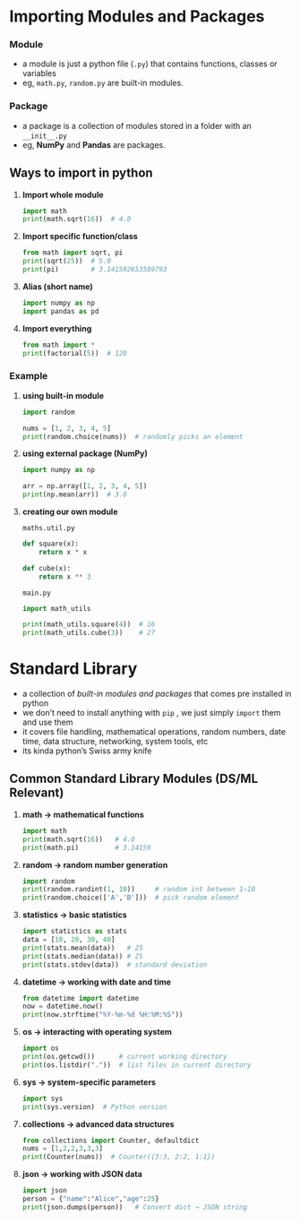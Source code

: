 # Importing Modules and Packages

### Module

- a module is just a python file (`.py`) that contains functions, classes or variables
- eg, `math.py`, `random.py` are built-in modules.

### Package

- a package is a collection of modules stored in a folder with an `__init__.py`
- eg, **NumPy** and **Pandas** are packages.

## Ways to import in python

1. **Import whole module**
    
    ```python
    import math
    print(math.sqrt(16))  # 4.0
    ```
    
2. **Import specific function/class**
    
    ```python
    from math import sqrt, pi
    print(sqrt(25))  # 5.0
    print(pi)        # 3.141592653589793
    ```
    
3. **Alias (short name)**
    
    ```python
    import numpy as np
    import pandas as pd
    ```
    
4. **Import everything**
    
    ```python
    from math import *
    print(factorial(5))  # 120
    ```
    

### Example

1. **using built-in module**
    
    ```python
    import random
    
    nums = [1, 2, 3, 4, 5]
    print(random.choice(nums))  # randomly picks an element
    ```
    
2. **using external package (NumPy)**
    
    ```python
    import numpy as np
    
    arr = np.array([1, 2, 3, 4, 5])
    print(np.mean(arr))  # 3.0
    ```
    
3. **creating our own module**
    
    `maths.util.py`
    
    ```python
    def square(x):
        return x * x
    
    def cube(x):
        return x ** 3
    ```
    
    `main.py`
    
    ```python
    import math_utils
    
    print(math_utils.square(4))  # 16
    print(math_utils.cube(3))    # 27
    ```
    

# Standard Library

- a collection of *built-in modules and packages* that comes pre installed in python
- we don’t need to install anything with `pip` , we just simply `import` them and use them
- it covers file handling, mathematical operations, random numbers, date time, data structure, networking, system tools, etc
- its kinda python’s Swiss army knife

## Common Standard Library Modules (DS/ML Relevant)

1. **math → mathematical functions**
    
    ```python
    import math
    print(math.sqrt(16))   # 4.0
    print(math.pi)         # 3.14159
    ```
    
2. **random → random number generation**
    
    ```python
    import random
    print(random.randint(1, 10))     # random int between 1–10
    print(random.choice(['A','B']))  # pick random element
    ```
    
3. **statistics → basic statistics**
    
    ```python
    import statistics as stats
    data = [10, 20, 30, 40]
    print(stats.mean(data))   # 25
    print(stats.median(data)) # 25
    print(stats.stdev(data))  # standard deviation
    ```
    
4. **datetime → working with date and time**
    
    ```python
    from datetime import datetime
    now = datetime.now()
    print(now.strftime("%Y-%m-%d %H:%M:%S"))
    ```
    
5. **os → interacting with operating system**
    
    ```python
    import os
    print(os.getcwd())      # current working directory
    print(os.listdir("."))  # list files in current directory
    ```
    
6. **sys → system-specific parameters**
    
    ```python
    import sys
    print(sys.version)  # Python version
    ```
    
7. **collections → advanced data structures**
    
    ```python
    from collections import Counter, defaultdict
    nums = [1,2,2,3,3,3]
    print(Counter(nums))  # Counter({3:3, 2:2, 1:1})
    ```
    
8. **json → working with JSON data**
    
    ```python
    import json
    person = {"name":"Alice","age":25}
    print(json.dumps(person))   # Convert dict → JSON string
    ```